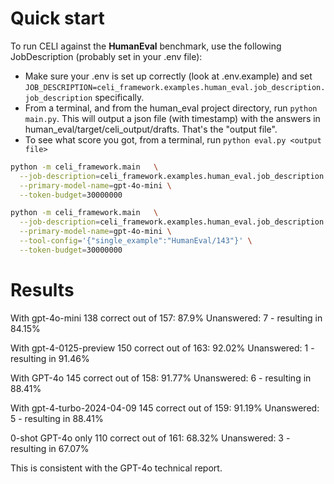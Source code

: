 # Quick start
To run CELI against the **HumanEval** benchmark, use the following JobDescription (probably set in your .env file): 
- Make sure your .env is set up correctly (look at .env.example) and set `JOB_DESCRIPTION=celi_framework.examples.human_eval.job_description.job_description` specifically.
- From a terminal, and from the human_eval project directory, run `python main.py`. This will output a json file (with timestamp) with the answers in human_eval/target/celi_output/drafts. That's the "output file".
- To see what score you got, from a terminal, run `python eval.py <output file>`

```bash
python -m celi_framework.main   \
  --job-description=celi_framework.examples.human_eval.job_description.job_description   \
  --primary-model-name=gpt-4o-mini \
  --token-budget=30000000
```

```bash
python -m celi_framework.main   \
  --job-description=celi_framework.examples.human_eval.job_description.job_description   \
  --primary-model-name=gpt-4o-mini \
  --tool-config='{"single_example":"HumanEval/143"}' \
  --token-budget=30000000
```


# Results

With gpt-4o-mini
138 correct out of 157: 87.9%
Unanswered: 7 - resulting in 84.15%

With gpt-4-0125-preview
150 correct out of 163: 92.02%
Unanswered: 1 - resulting in 91.46%

With GPT-4o
145 correct out of 158: 91.77%
Unanswered: 6 - resulting in 88.41%

With gpt-4-turbo-2024-04-09
145 correct out of 159: 91.19%
Unanswered: 5 - resulting in 88.41%

0-shot GPT-4o only
110 correct out of 161: 68.32%
Unanswered: 3 - resulting in 67.07%

This is consistent with the GPT-4o technical report.
